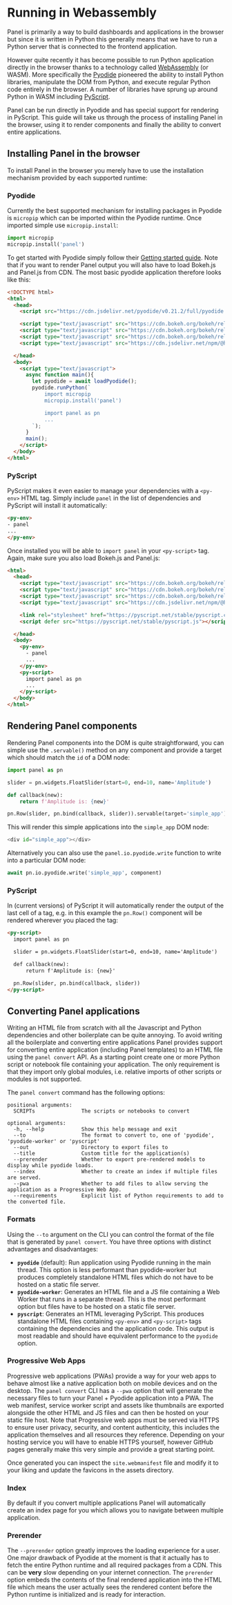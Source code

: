 # Running in Webassembly

Panel is primarily a way to build dashboards and applications in the browser but since it is written in Python this generally means that we have to run a Python server that is connected to the frontend application.

However quite recently it has become possible to run Python application directly in the browser thanks to a technology called [WebAssembly](https://webassembly.org/) (or WASM). More specifically the [Pyodide](https://pyodide.org/) pioneered the ability to install Python libraries, manipulate the DOM from Python, and execute regular Python code entirely in the browser. A number of libraries have sprung up around Python in WASM including [PyScript](https://pyscript.net/).

Panel can be run directly in Pyodide and has special support for rendering in PyScript. This guide will take us through the process of installing Panel in the browser, using it to render components and finally the ability to convert entire applications.

## Installing Panel in the browser

To install Panel in the browser you merely have to use the installation mechanism provided by each supported runtime:

### Pyodide

Currently the best supported mechanism for installing packages in Pyodide is `micropip` which can be imported within the Pyodide runtime. Once imported simple use `micropip.install`:

```python
import micropip
micropip.install('panel')
```

To get started with Pyodide simply follow their [Getting started guide](https://pyodide.org/en/stable/usage/quickstart.html). Note that if you want to render Panel output you will also have to load Bokeh.js and Panel.js from CDN. The most basic pyodide application therefore looks like this:

```html
<!DOCTYPE html>
<html>
  <head>
    <script src="https://cdn.jsdelivr.net/pyodide/v0.21.2/full/pyodide.js"></script>

    <script type="text/javascript" src="https://cdn.bokeh.org/bokeh/release/bokeh-2.4.3.js"></script>
    <script type="text/javascript" src="https://cdn.bokeh.org/bokeh/release/bokeh-widgets-2.4.3.min.js"></script>
    <script type="text/javascript" src="https://cdn.bokeh.org/bokeh/release/bokeh-tables-2.4.3.min.js"></script>
    <script type="text/javascript" src="https://cdn.jsdelivr.net/npm/@holoviz/panel@0.14.0/dist/panel.min.js"></script>

  </head>
  <body>
    <script type="text/javascript">
      async function main(){
        let pyodide = await loadPyodide();
        pyodide.runPython(`
            import micropip
            micropip.install('panel')

            import panel as pn
            ...
        `);
      }
      main();
    </script>
  </body>
</html>
```

### PyScript

PyScript makes it even easier to manage your dependencies with a `<py-env>` HTML tag. Simply include `panel` in the list of dependencies and PyScript will install it automatically:

```html
<py-env>
- panel
...
</py-env>
```

Once installed you will be able to `import panel` in your `<py-script>` tag. Again, make sure you also load Bokeh.js and Panel.js:


```html
<html>
  <head>
    <script type="text/javascript" src="https://cdn.bokeh.org/bokeh/release/bokeh-2.4.3.js"></script>
    <script type="text/javascript" src="https://cdn.bokeh.org/bokeh/release/bokeh-widgets-2.4.3.min.js"></script>
    <script type="text/javascript" src="https://cdn.bokeh.org/bokeh/release/bokeh-tables-2.4.3.min.js"></script>
    <script type="text/javascript" src="https://cdn.jsdelivr.net/npm/@holoviz/panel@0.14.0/dist/panel.min.js"></script>

    <link rel="stylesheet" href="https://pyscript.net/stable/pyscript.css" />
    <script defer src="https://pyscript.net/stable/pyscript.js"></script>

  </head>
  <body>
    <py-env>
      - panel
      ...
    </py-env>
    <py-script>
      import panel as pn
      ...
    </py-script>
  </body>
</html>
```

## Rendering Panel components

Rendering Panel components into the DOM is quite straightforward, you can simple use the `.servable()` method on any component and provide a target which should match the `id` of a DOM node:

```python
import panel as pn

slider = pn.widgets.FloatSlider(start=0, end=10, name='Amplitude')

def callback(new):
    return f'Amplitude is: {new}'

pn.Row(slider, pn.bind(callback, slider)).servable(target='simple_app');
```

This will render this simple applications into the `simple_app` DOM node:

```python
<div id="simple_app"></div>
```

Alternatively you can also use the `panel.io.pyodide.write` function to write into a particular DOM node:

```python
await pn.io.pyodide.write('simple_app', component)
```

### PyScript

In (current versions) of PyScript it will automatically render the output of the last cell of a <py-script> tag, e.g. in this example the `pn.Row()` component will be rendered wherever you placed the tag:

```html
<py-script>
  import panel as pn

  slider = pn.widgets.FloatSlider(start=0, end=10, name='Amplitude')

  def callback(new):
      return f'Amplitude is: {new}'

  pn.Row(slider, pn.bind(callback, slider))
</py-script>
```

## Converting Panel applications

Writing an HTML file from scratch with all the Javascript and Python dependencies and other boilerplate can be quite annoying. To avoid writing all the boilerplate and converting entire applications Panel provides support for converting entire application (including Panel templates) to an HTML file using the `panel convert` API. As a starting point create one or more Python script or notebook file containing your application. The only requirement is that they import only global modules, i.e. relative imports of other scripts or modules is not supported.

The ``panel convert`` command has the following options:

    positional arguments:
      SCRIPTs               The scripts or notebooks to convert

    optional arguments:
      -h, --help            Show this help message and exit
      --to                  The format to convert to, one of 'pyodide', 'pyodide-worker' or 'pyscript'
      --out                 Directory to export files to
      --title               Custom title for the application(s)
      --prerender           Whether to export pre-rendered models to display while pyodide loads.
      --index               Whether to create an index if multiple files are served.
      --pwa                 Whether to add files to allow serving the application as a Progressive Web App.
      --requirements        Explicit list of Python requirements to add to the converted file.

### Formats

Using the `--to` argument on the CLI you can control the format of the file that is generated by `panel convert`. You have three options with distinct advantages and disadvantages:

- **`pyodide`** (default): Run application using Pyodide running in the main thread. This option is less performant than pyodide-worker but produces completely standalone HTML files which do not have to be hosted on a static file server.
- **`pyodide-worker`**: Generates an HTML file and a JS file containing a Web Worker that runs in a separate thread. This is the most performant option but files have to be hosted on a static file server.
- **`pyscript`**: Generates an HTML leveraging PyScript. This produces standalone HTML files containing `<py-env>` and `<py-script>` tags containing the dependencies and the application code. This output is most readable and should have equivalent performance to the `pyodide` option.

### Progressive Web Apps

Progressive web applications (PWAs) provide a way for your web apps to behave almost like a native application both on mobile devices and on the desktop. The `panel convert` CLI has a `--pwa` option that will generate the necessary files to turn your Panel + Pyodide application into a PWA. The web manifest, service worker script and assets like thumbnails are exported alongside the other HTML and JS files and can then be hosted on your static file host. Note that Progressive web apps must be served via HTTPS to ensure user privacy, security, and content authenticity, this includes the application themselves and all resources they reference. Depending on your hosting service you will have to enable HTTPS yourself, however GitHub pages generally make this very simple and provide a great starting point.

Once generated you can inspect the `site.webmanifest` file and modify it to your liking and update the favicons in the assets directory.

### Index

By default if you convert multiple applications Panel will automatically create an index page for you which allows you to navigate between multiple application.

### Prerender

The `--prerender` option greatly improves the loading experience for a user. One major drawback of Pyodide at the moment is that it actually has to fetch the entire Python runtime and all required packages from a CDN. This can be **very** slow depending on your internet connection. The `prerender` option embeds the contents of the final rendered application into the HTML file which means the user actually sees the rendered content before the Python runtime is initialized and is ready for interaction.
